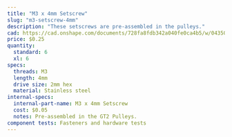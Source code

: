 ```yaml
---
title: "M3 x 4mm Setscrew"
slug: "m3-setscrew-4mm"
description: "These setscrews are pre-assembled in the pulleys."
cad: https://cad.onshape.com/documents/728fa8fdb342a040fe0ca4b5/w/0435033a7c78b02e71d0f721/e/c0d87c29e0931da84e8458e2?renderMode=0&uiState=6255c5ab46b4a5023f0a820d
price: $0.25
quantity:
  standard: 6
  xl: 6
specs:
  threads: M3
  length: 4mm
  drive size: 2mm hex
  material: Stainless steel
internal-specs:
  internal-part-name: M3 x 4mm Setscrew
  cost: $0.05
  notes: Pre-assembled in the GT2 Pulleys.
component tests: Fasteners and hardware tests
---
```

